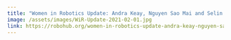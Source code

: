 ```yaml
---
title: "Women in Robotics Update: Andra Keay, Nguyen Sao Mai and Selin Alara Örnek"
image: /assets/images/WiR-Update-2021-02-01.jpg
link: https://robohub.org/women-in-robotics-update-andra-keay-nguyen-sao-mai-and-selin-alara-ornek/
---
```

